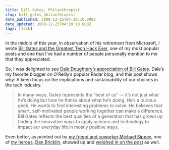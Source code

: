 ```yaml
---
title: Bill Gates, Philanthropist
slug: bill_gates_philanthropist
date_published: 2008-12-25T04:28:10.000Z
date_updated: 2008-12-25T04:28:10.000Z
tags: [tech]
---
```


In the middle of this year, in observation of his retirement from Microsoft, I wrote [Bill Gates and the Greatest Tech Hack Ever](/2008/06/bill-gates-and-the-greatest-tech-hack-ever), one of my most popular posts and one that I’ve had a number of people personally mention to me that they appreciated.

So, I was delighted to see [Dale Doughtery’s appreciation of Bill Gates](http://radar.oreilly.com/2008/12/admiring-bill-gates.html). Dale’s my favorite blogger on O’Reilly’s popular Radar blog, and this post shows why: A keen focus on the implications and sustainability of our choices in the tech industry.

> In many ways, Gates represents the “best of us” — it’s not just what he’s doing but how he thinks about what he’s doing. He’s a curious geek. He wants to find interesting problems to solve. He believes that smart, self-motivated people working together can make a difference. Bill Gates reflects the best qualities of a generation that has grown up finding the innovative ways to apply science and technology to impact our everyday life in mostly positive ways.

Even better, as pointed out by [my friend and coworker Michael Sippey](http://sippey.typepad.com/filtered/2008/12/dale-dougherty-on-bill-gates.html), one of [my heroes](/2004/05/the-day-i-met-d), [Dan Bricklin](http://danbricklin.com/log/), showed up and [weighed in on the post](https://web.archive.org/web/20090125224410/http://radar.oreilly.com/2008/12/admiring-bill-gates.html#comment-2049548) as well.
